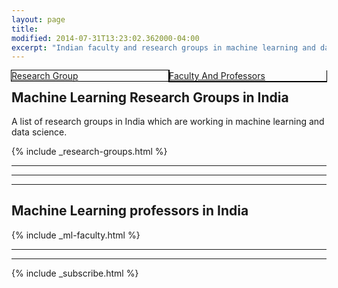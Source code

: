 ```yaml
---
layout: page
title: 
modified: 2014-07-31T13:23:02.362000-04:00
excerpt: "Indian faculty and research groups in machine learning and data science"
---
```

  <script>
 function pageSet()
 {
  var current_url=document.URL;
  var n = current_url.indexOf("machine-learning-faculty-india");
  if(n!=-1)
  {
      hideDiv(2);
  }
  else
  {
    hideDiv(1);
  }
 }
 function hideDiv(flag)
 {
   if(flag==1)
   {
     document.getElementById("research_div").style.display="inline";
     document.getElementById("faculty_and_professor").style.display="none";
     document.getElementById("research_group_link").style.color='blue';
     document.getElementById("faculty_and_professor_link").style.color='black';
   }
   else if(flag==2)
   {
     document.getElementById("research_div").style.display="none";
     document.getElementById("faculty_and_professor").style.display="inline";
     document.getElementById("research_group_link").style.color='black';
     document.getElementById("faculty_and_professor_link").style.color='blue';
   }
 }
</script>
<body onload="pageSet()">
<div style="float:left;width:50%;cursor:pointer;box-shadow:0px 0px 0px 1px black;">
  <a href="#research-groups" id="research_group_link" name="ResearchGroup" onclick="hideDiv(1)"> Research Group</a>
</div>

<div style="float:right;width:50%;cursor:pointer;box-shadow:0px 1px 0px 1px black;" onclick="hideDiv(2)">
  <a href="#machine-learning-faculty-india" id="faculty_and_professor_link" > Faculty And Professors</a>
</div>
<!--
<table>
    <tr>
        <td id="research_group_td" width="50%" align="center"><a href="#research-groups" id="research_group_link" name="ResearchGroup" onclick="hideDiv(1)"> Research Group</a></td>
        <td id="faculty_and_professors_td" width="50%" align="center"><a href="#machine-learning-faculty-india" id="faculty_and_professor_link" onclick="hideDiv(2)"> Faculty And Professors</a></td>
    </tr>
</table>
-->
<div id="research_div">
<hr>
<h2>Machine Learning Research Groups in India</h2>

<p>A list of research groups in India which are working in machine learning and data science.</p>

{% include _research-groups.html %}
<hr>
<hr>
</div>

<div id="faculty_and_professor">
<hr>
<h2>Machine Learning professors in India</h2>

{% include _ml-faculty.html %}
<hr>
<hr>
</div>


{% include _subscribe.html %}
</body>
